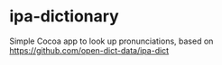 # ipa-dictionary

Simple Cocoa app to look up pronunciations, based on https://github.com/open-dict-data/ipa-dict

